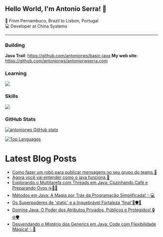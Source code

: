 ## Hello World, I'm Antonio Serra! :wave: 
:round_pushpin: From Pernambuco, Brazil to Lisbon, Portugal
</br>
:computer: Developer at China Systems 
</br>

-----------------------

### Building 
**Java Trail**: https://github.com/antoniorws/basic-java
**My web site**: https://github.com/antoniorws/antoniorwserra.com

### Learning 
<p align="left">
  <a href="https://skillicons.dev">
    <img src="https://skillicons.dev/icons?i=react" />
  </a>
</p>

### Skills
<p align="left">
  <a href="https://skillicons.dev">
    <img src="https://skillicons.dev/icons?i=git,java,javascript,mysql,firebase,html,css" />
  </a>
</p>

### GitHub Stats

<a href="http://www.github.com/antoniorws"><img src="https://github-readme-stats.vercel.app/api?username=antoniorws&show_icons=true&title_color=ffffff&text_color=ffffff&icon_color=f97316&bg_color=38404b&hide_border=true&show_icons=true" alt="antoniorws GitHub stats" /></a>

<a href="https://github.com/antoniorws" align="left"><img src="https://github-readme-stats.vercel.app/api/top-langs/?username=antoniorws&langs_count=10&title_color=ffffff&text_color=ffffff&icon_color=f97316&bg_color=38404b&hide_border=true&locale=en&custom_title=Top%20%Languages" alt="Top Languages" /></a>

 # Latest Blog Posts
- [Como fazer um robô para publicar mensagens no seu grupo do teams 🚀 ](https://dev.to/antoniorws/como-fazer-um-robo-para-publicar-mensagens-no-seu-grupo-do-teams-1nd6) 
- [Agora você vai entender como o java funciona 🚀 ](https://dev.to/antoniorws/agora-voce-vai-entender-como-o-java-funciona-23pj)
- [Explorando o Multitarefa com Threads em Java: Cozinhando Café e Preparando Ovos ☕🍳🧵](https://dev.to/antoniorws/explorando-o-multitarefa-com-threads-em-java-cozinhando-cafe-e-preparando-ovos-1ilm)
- [Métodos em Java: A Magia por Trás da Programação Simplificada! ✨💻](https://dev.to/antoniorws/metodos-em-java-a-magia-por-tras-da-programacao-simplificada-292f)
- [Os Superpoderes de 'static' e a Inquebrável Fortaleza 'final'🚀🛡️🔮](https://dev.to/antoniorws/os-superpoderes-de-static-e-a-inquebravel-fortaleza-final-4jci)
- [Domine Java: O Poder dos Atributos Privados, Públicos e Protegidos! 🔒🌐🛡️](https://dev.to/antoniorws/desvendando-os-segredos-dos-atributos-em-java-privados-publicos-e-protegidos-5d1p)
- [Desvendando o Mistério dos Generics em Java: Code com Flexibilidade Mágica! ✨🚀](https://dev.to/antoniorws/desvendando-o-misterio-dos-generics-em-java-code-com-flexibilidade-magica-3hmb)
